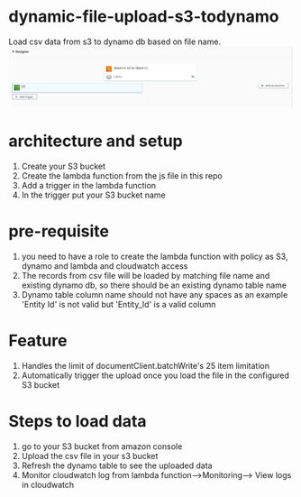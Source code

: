 # dynamic-file-upload-s3-todynamo
Load csv data from s3 to dynamo db based on file name.
![s3 to dynamo](https://github.com/ayan1512/CSV-record-upload-s3-to-dynamo/blob/main/s3-to-dynamo.PNG?raw=true)


# architecture and setup
1. Create your S3 bucket
2. Create the lambda function from the js file in this repo
3. Add a trigger in the lambda function 
4. In the trigger put your S3 bucket name

# pre-requisite
1. you need to have a role to create the lambda function with policy as S3, dynamo and lambda and cloudwatch access
2. The records from csv file will be loaded by matching file name and existing dynamo db, so there should be an existing dynamo table name
3. Dynamo table column name should not have any spaces as an example 'Entity Id' is not valid but 'Entity_Id' is a valid column 

# Feature
1. Handles the limit of documentClient.batchWrite's 25 item limitation
2. Automatically trigger the upload once you load the file in the configured S3 bucket

# Steps to load data
1. go to your S3 bucket from amazon console 
2. Upload the csv file in your s3 bucket
3. Refresh the dynamo table to see the uploaded data
4. Monitor cloudwatch log from lambda function-->Monitoring--> View logs in cloudwatch

